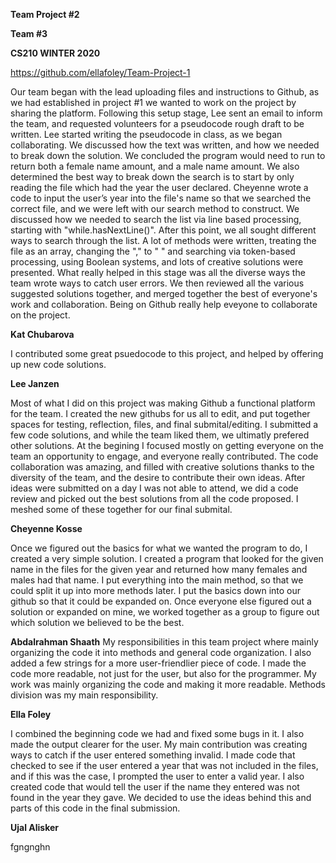 **Team Project #2**

**Team #3**

**CS210 WINTER 2020**

https://github.com/ellafoley/Team-Project-1

Our team began with the lead uploading files and instructions to Github, as we had established in project #1 we wanted to work on the project by sharing the platform. Following this setup stage, Lee sent an email to inform the team, and requested volunteers for a pseudocode rough draft to be written. Lee started writing the pseudocode in class, as we began collaborating. We discussed how the text was written, and how we needed to break down the solution. We concluded the program would need to run to return both a female name amount, and a male name amount. We also determined the best way to break down the search is to start by only reading the file which had the year the user declared. Cheyenne wrote a code to input the user’s year into the file's name so that we searched the correct file, and we were left with our search method to construct. We discussed how we needed to search the list via line based processing, starting with "while.hasNextLine()". After this point, we all sought different ways to search through the list. A lot of methods were written, treating the file as an array, changing the "," to " " and searching via token-based processing, using Boolean systems, and lots of creative solutions were presented. What really helped in this stage was all the diverse ways the team wrote ways to catch user errors. We then reviewed all the various suggested solutions together, and merged together the best of everyone's work and collaboration. Being on Github really help eveyone to collaborate on the project.

**Kat Chubarova**

I contributed some great psuedocode to this project, and helped by offering up new code solutions.

**Lee Janzen**

Most of what I did on this project was making Github a functional platform for the team. I created the new githubs for us all to edit, and put together spaces for testing, reflection, files, and final submital/editing. I submitted a few code solutions, and while the team liked them, we ultimatly prefered other solutions. At the begining I focused mostly on getting everyone on the team an opportunity to engage, and everyone really contributed. The code collaboration was amazing, and filled with creative solutions thanks to the diversity of the team, and the desire to contribute their own ideas. After ideas were submitted on a day I was not able to attend, we did a code review and picked out the best solutions from all the code proposed. I meshed some of these together for our final submital.

**Cheyenne Kosse**

Once we figured out the basics for what we wanted the program to do, I created a very simple solution. I created a program that looked for the given name in the files for the given year and returned how many females and males had that name. I put everything into the main method, so that we could split it up into more methods later. I put the basics down into our github so that it could be expanded on. Once everyone else figured out a solution or expanded on mine, we worked together as a group to figure out which solution we believed to be the best. 

**Abdalrahman Shaath**
My responsibilities in this team project where mainly organizing the code it into methods and general code organization. I also added a few strings for a more user-friendlier piece of code. I made the code more readable, not just for the user, but also for the programmer. My work was mainly organizing the code and making it more readable. Methods division was my main responsibility.


**Ella Foley**

I combined the beginning code we had and fixed some bugs in it. I also made the output clearer for the user. My main contribution was creating ways to catch if the user entered something invalid. I made code that checked to see if the user entered a year that was not included in the files, and if this was the case, I prompted the user to enter a valid year. I also created code that would tell the user if the name they entered was not found in the year they gave. We decided to use the ideas behind this and parts of this code in the final submission.

**Ujal Alisker**

fgngnghn

